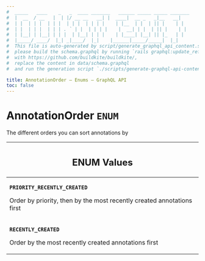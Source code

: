 ```yaml
---
#  _____   ____    _   _  ____ _______   ______ _____ _____ _______
#  |  __  / __   |  | |/ __ __   __| |  ____|  __ _   _|__   __|
#  | |  | | |  | | |  | | |  | | | |    | |__  | |  | || |    | |
#  | |  | | |  | | | . ` | |  | | | |    |  __| | |  | || |    | |
#  | |__| | |__| | | |  | |__| | | |    | |____| |__| || |_   | |
#  |_____/ ____/  |_| _|____/  |_|    |______|_____/_____|  |_|
#  This file is auto-generated by script/generate_graphql_api_content.sh,
#  please build the schema.graphql by running `rails graphql:update_reference_schema`
#  with https://github.com/buildkite/buildkite/,
#  replace the content in data/schema.graphql
#  and run the generation script `./scripts/generate-graphql-api-content.sh`.

title: AnnotationOrder – Enums – GraphQL API
toc: false
---
```

<!-- vale off -->
<h1 class="has-pills" data-algolia-exclude>
  AnnotationOrder
  <span class="pill pill--enum pill--normal-case pill--large"><code>ENUM</code></span>
</h1>
<!-- vale on -->


The different orders you can sort annotations by









<table class="responsive-table responsive-table--single-column-rows">
  <thead>
    <th>
      <h2 data-algolia-exclude>ENUM Values</h2>
    </th>
  </thead>
  <tbody>
    <tr><td><p><strong><code>PRIORITY_RECENTLY_CREATED</code></strong></p><p>Order by priority, then by the most recently created annotations first</p></td></tr><tr><td><p><strong><code>RECENTLY_CREATED</code></strong></p><p>Order by the most recently created annotations first</p></td></tr>
  </tbody>
</table>
